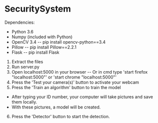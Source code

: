 # SecuritySystem

Dependencies:
- Python 3.6
- Numpy (included with Python)
- OpenCV 3.4 -- pip install opencv-python==3.4
- Pillow -- pip install Pillow==2.2.1
- Flask -- pip install Flask

1. Extract the files
2. Run server.py
3. Open localhost:5000 in your browser -- Or in cmd type 'start firefox "localhost:5000"' or 'start chrome "localhost:5000"'
4. Press the 'Test your camera(s)' button to activate your webcam
5. Press the 'Train an algorithm' button to train the model
- After typing your ID number, your computer will take pictures and save them locally.
- With these pictures, a model will be created. 
6. Press the 'Detector' button to start the detection. 
